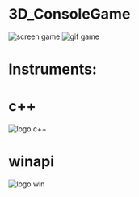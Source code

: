 # 3D_ConsoleGame

![screen game](http://ilinblog.ru/public/img/articles_img/bdw4M9_zoB.jpg)
![gif game](http://ilinblog.ru/public/gifs/pseudo3d1/result1.gif)

# Instruments:

# c++
![logo c++]([https://icons8.com/icon/40669/c%2B%2B](https://avatars.mds.yandex.net/i?id=67b524e3db6164544f43d575f450f5b5deb7cae3-7866615-images-thumbs&n=13))

# winapi
![logo win]([[[https://icons8.com/icon/40669/c%2B%2B](https://icons8.com/icon/108792/windows-10)](https://icons8.com/icon/108792/windows-10)](https://cdn4.iconfinder.com/data/icons/vector-brand-logos/40/Windows_10-1024.png))
